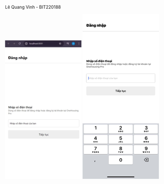 Lê Quang Vinh - BIT220188
<p align="center">
  <img src="ket-qua-bai2-web.jpg" alt="ket-qua-bai2-web.jpg" width="250"/>
  <img src="ket-qua-bai2-ios.jpg" alt="ket-qua-bai2-ios.jpg" width="250"/>
</p>
